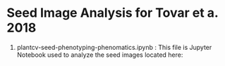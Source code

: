 # Seed Image Analysis for Tovar et a. 2018

1. plantcv-seed-phenotyping-phenomatics.ipynb : This file is Jupyter Notebook used to analyze the seed images located here: 